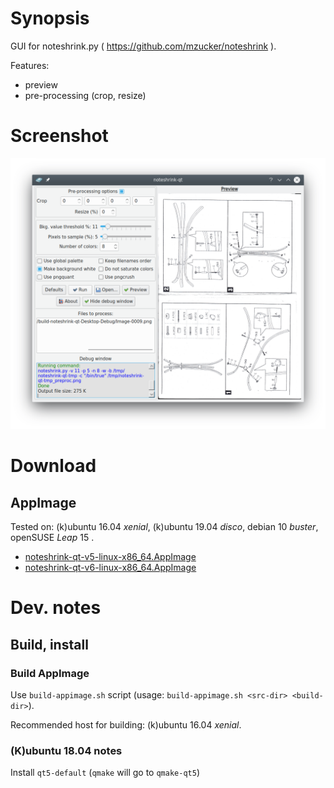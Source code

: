 Synopsis
=========

GUI for noteshrink.py ( https://github.com/mzucker/noteshrink ).

Features:
 * preview
 * pre-processing (crop, resize)

Screenshot
==========

![Screenshot](https://github.com/clapautius/noteshrink-qt/blob/master/doc/noteshrink-qt-screenshot.png)

Download
========

AppImage
--------

Tested on: (k)ubuntu 16.04 _xenial_, (k)ubuntu 19.04 _disco_, debian 10 _buster_, openSUSE _Leap_ 15 .

 * [noteshrink-qt-v5-linux-x86_64.AppImage](https://github.com/clapautius/noteshrink-qt/releases/download/v5/noteshrink-qt-v5-x86_64.AppImage) 
 * [noteshrink-qt-v6-linux-x86_64.AppImage](https://github.com/clapautius/noteshrink-qt/releases/download/v6/noteshrink-qt-v6-x86_64.AppImage) 

Dev. notes
==========

Build, install
--------------

### Build AppImage

Use `build-appimage.sh` script (usage: `build-appimage.sh <src-dir> <build-dir>`).

Recommended host for building: (k)ubuntu 16.04 _xenial_.

### (K)ubuntu 18.04 notes

Install `qt5-default` (`qmake` will go to `qmake-qt5`)
